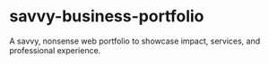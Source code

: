 # savvy-business-portfolio
A savvy, nonsense web portfolio to showcase impact, services, and professional experience. 
